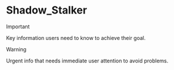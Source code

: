 # Shadow_Stalker









> [!IMPORTANT]
> Key information users need to know to achieve their goal.

> [!WARNING]
> Urgent info that needs immediate user attention to avoid problems.


